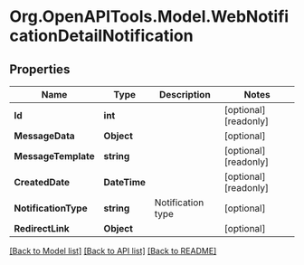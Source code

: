 
# Org.OpenAPITools.Model.WebNotificationDetailNotification

## Properties

Name | Type | Description | Notes
------------ | ------------- | ------------- | -------------
**Id** | **int** |  | [optional] [readonly] 
**MessageData** | **Object** |  | [optional] 
**MessageTemplate** | **string** |  | [optional] [readonly] 
**CreatedDate** | **DateTime** |  | [optional] [readonly] 
**NotificationType** | **string** | Notification type | [optional] 
**RedirectLink** | **Object** |  | [optional] 

[[Back to Model list]](../README.md#documentation-for-models)
[[Back to API list]](../README.md#documentation-for-api-endpoints)
[[Back to README]](../README.md)

